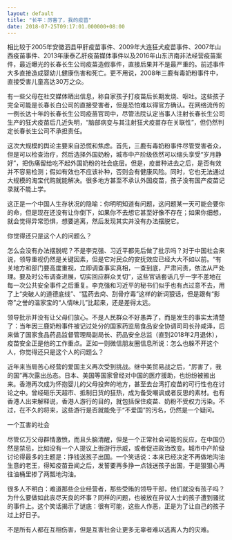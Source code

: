 ```yaml
---
layout: default
title: "长平：厉害了，我的疫苗"
date: 2018-07-25T09:17:01.000000+08:00
---
```


相比较于2005年安徽泗县甲肝疫苗事件、2009年大连狂犬疫苗事件、2007年山西疫苗事件、2013年康泰乙肝疫苗媒体事件以及2016年山东济南非法经营疫苗案件，最近曝光的长春长生公司疫苗造假事件，直接后果并不是最严重的。前述事件大多直接造成婴幼儿健康伤害和死亡。更不用说，2008年三鹿有毒奶粉事件中，直接受害儿童高达30万之众。

有一些父母在社交媒体晒出信息，称自家孩子打疫苗后长期发烧、呕吐。这些孩子完全可能是长春长白公司的直接受害者，但是恐怕难以得官方确认。在网络流传的一例长达十年的长春长生公司疫苗官司中，尽管法院认定当事人注射长春长生公司生产的狂犬疫苗后几近失明，“脑部病变与其注射狂犬疫苗存在关联性”，但仍然判定长春长生公司不承担责任。

这次大规模的舆论主要来自恐慌和焦虑。首先，三鹿有毒奶粉事件尽管受害者众，但是可以检查治疗，然后选择外国奶粉，城市中产阶级依然可以缩头享受“岁月静好”，把伤痛留给吃不起外国奶粉的社会底层。但是，疫苗种进去之后，是否有效并不容易检测；假如有效也不应该补种，否则会有健康风险。同时，它也无法通过大规模的淘宝代购就能解决。很多地方甚至不承认外国疫苗，孩子没有国产疫苗记录就不能上学。

这正是一个中国人生存状况的隐喻：你明明知道有问题，这问题某一天可能会要你的命，但是现在还没有让你倒下，如果你不去想它甚至好像不存在；如果你细想，就会觉得异常恐惧，想要逃离，然后发现其实并没有办法摆脱它。

你觉得还只是这个人的问题么？

怎么会没有办法摆脱呢？不是李克强、习近平都先后做了批示吗？对于中国社会来说，领导重视仍然是关键因素，但是它对民众的安抚效应已经大大不如以前。“有关地方和部门要高度重视，立即调查事实真相，一查到底，严肃问责，依法从严处理。要及时公布调查进展，切实回应群众关切”，这些官话套话几乎一字不差地在每一次公共安全事件之后重复。李克强和习近平的秘书们似乎也有点过意不去，用了上“突破人的道德底线”、“猛药去疴、刮骨疗毒”这样的新词狠话，但是跟有“影帝”之誉的温家宝的“人情味儿”比起来，还是差得太远。

领导批示并没有让父母们放心。不是人民群众不好愚弄了，而是发生的事实太清楚了：当年因三鹿奶粉事件被记过处分的国家药监局食品安全协调司司长孙咸泽，后来做了国家食品药品监督管理局副局长、药品安全总监（直到2018年2月退休），疫苗安全正是他的工作重点。正如一则微信朋友圈信息所说：怎么也躲不开这个人，你觉得还只是这个人的问题么？

近年来当局苦心经营的爱国主义再次受到挑战。继中美贸易战之后，“厉害了，我的国”再次露出怂态。日本、美国等国家曾经对中国的医疗援助，也纷纷被搬出来。香港再次成为怀抱婴儿的父母投奔的地方，甚至去台湾打疫苗的可行性也在讨论之中。曾经砸乐天超市、抵制日货的狂热，成为备受嘲讽或者反思的素材。也有香港人出来解释说，香港人游行的目的，就包括保住疫苗、奶粉不受权力污染。不过，在不久的将来，这些游行是否就能免于“不爱国”的污名，仍然是一个疑问。

一个互害的社会

尽管亿万父母群情激愤，而且头脑清醒，但是一个正常社会可能的反应，在中国仍然是禁忌，比如没有一个人提议上街游行示威，或者促进政治改变。城市中产阶级讨论得最多的主题是：挣钱送孩子出国。一个笑话说：本来已经决定不再做地沟油生意的老王，得知疫苗丑闻之后，发誓要再多挣一点钱送孩子出国，于是狠狠心再往油桶里掺了两瓢地沟油。

很多人不明白：难道那些企业经营者，那些受贿的领导干部，他们就没有孩子吗？为什么要做如此丧尽天良的坏事？同样的问题，也被放在异议人士的孩子遭到骚扰的事件上。这个笑话揭示了谜底：很有可能，这些人作恶，正是为了让自己的孩子过上好日子。

不是所有人都在互相伤害，但是互害社会让更多无辜者难以逃离人为的灾难。

